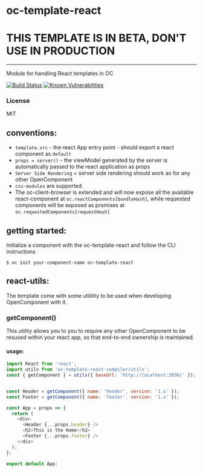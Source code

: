 oc-template-react
=================

# THIS TEMPLATE IS IN BETA, DON'T USE IN PRODUCTION

***

Module for handling React templates in OC

[![Build Status](https://secure.travis-ci.org/opencomponents/oc-template-react.png?branch=master)](http://travis-ci.org/opencomponents/oc-template-react)
[![Known Vulnerabilities](https://snyk.io/test/github/opencomponents/oc-template-react/badge.svg)](https://snyk.io/test/github/opencomponents/oc-template-react)

### License
MIT

## conventions:
- `template.src` - the react App entry point -  should export a react component as `default`
- `props = server()` - the viewModel generated by the server is automatically passed to the react application as props
- `Server Side Rendering` = server side rendering should work as for any other OpenComponent
- `css-modules` are supported.
- The oc-client-browser is extended and will now expose all the available react-component at `oc.reactComponents[bundleHash]`, while requested components will be exposed as promises at `oc.requestedComponents[requestHash]`

## getting started:

Initialize a component with the oc-template-react and follow the CLI instructions

```
$ oc init your-component-name oc-template-react
```


## react-utils:

The template come with some utilility to be used when developing OpenComponent with it.

### getComponent()

This utility allows you to you to require any other OpenComponent to be resused within your react app, so that end-to-end ownership is maintained.

#### usage:

```js
import React from 'react';
import utils from 'oc-template-react-compiler/utils';
const { getComponent } = utils({ baseUrl: 'http://localhost:3030/' });


const Header = getComponent({ name: 'header', version: '1.x' });
const Footer = getComponent({ name: 'footer', version: '1.x' });

const App = props => {
  return (
    <div>
      <Header {...props.header} />
      <h2>This is the Home</h2>
      <Footer {...props.footer} />
    </div>
  );
};

export default App;
``` 

